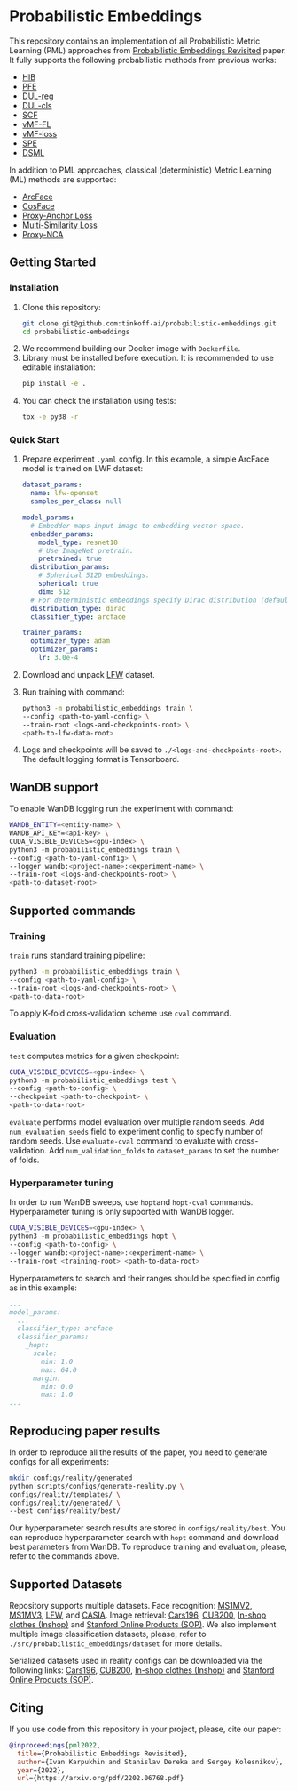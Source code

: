 # Probabilistic Embeddings
This repository contains an implementation of all
Probabilistic Metric Learning (PML) approaches
from [Probabilistic Embeddings Revisited](https://arxiv.org/pdf/2202.06768.pdf) paper.
It fully supports the following probabilistic methods from previous works:
* [HIB](https://arxiv.org/abs/1810.00319)
* [PFE](https://arxiv.org/abs/1904.09658)
* [DUL-reg](https://openaccess.thecvf.com/content_CVPR_2020/papers/Chang_Data_Uncertainty_Learning_in_Face_Recognition_CVPR_2020_paper.pdf)
* [DUL-cls](https://openaccess.thecvf.com/content_CVPR_2020/papers/Chang_Data_Uncertainty_Learning_in_Face_Recognition_CVPR_2020_paper.pdf)
* [SCF](https://openaccess.thecvf.com/content/CVPR2021/papers/Li_Spherical_Confidence_Learning_for_Face_Recognition_CVPR_2021_paper.pdf)
* [vMF-FL](https://arxiv.org/abs/1706.04264)
* [vMF-loss](https://openaccess.thecvf.com/content/ICCV2021/papers/Scott_von_Mises-Fisher_Loss_An_Exploration_of_Embedding_Geometries_for_Supervised_ICCV_2021_paper.pdf)
* [SPE](https://arxiv.org/abs/1909.11702)
* [DSML](https://arxiv.org/abs/1802.09662)

In addition to PML approaches, classical (deterministic) Metric Learning (ML)
methods are supported:
* [ArcFace](https://arxiv.org/abs/1801.07698)
* [CosFace](https://arxiv.org/abs/1801.09414)
* [Proxy-Anchor Loss](https://arxiv.org/abs/2003.13911)
* [Multi-Similarity Loss](https://arxiv.org/abs/1904.06627)
* [Proxy-NCA](https://arxiv.org/pdf/1703.07464.pdf)

## Getting Started

### Installation

1. Clone this repository:
    ```bash
    git clone git@github.com:tinkoff-ai/probabilistic-embeddings.git
    cd probabilistic-embeddings
    ```
2. We recommend building our Docker image with `Dockerfile`.
3. Library must be installed before execution. It is recommended to use editable installation:
    ```bash
    pip install -e .
    ```
4. You can check the installation using tests:
    ```bash
    tox -e py38 -r
    ```

### Quick Start

1. Prepare experiment `.yaml` config. In this example, a simple
ArcFace model is trained on LWF dataset:

   ```yaml
   dataset_params:
     name: lfw-openset
     samples_per_class: null
   
   model_params:
     # Embedder maps input image to embedding vector space.
     embedder_params:
       model_type: resnet18
       # Use ImageNet pretrain.
       pretrained: true
     distribution_params:
       # Spherical 512D embeddings.
       spherical: true
       dim: 512
     # For deterministic embeddings specify Dirac distribution (default).
     distribution_type: dirac
     classifier_type: arcface
   
   trainer_params:
     optimizer_type: adam
     optimizer_params:
       lr: 3.0e-4
   ```
2. Download and unpack [LFW](http://vis-www.cs.umass.edu/lfw/) dataset.
3. Run training with command:
   ```bash
   python3 -m probabilistic_embeddings train \
   --config <path-to-yaml-config> \
   --train-root <logs-and-checkpoints-root> \
   <path-to-lfw-data-root>
   ```
4. Logs and checkpoints will be saved to `./<logs-and-checkpoints-root>`.
The default logging format is Tensorboard.

## WanDB support

To enable WanDB logging run the experiment with command:
```bash
WANDB_ENTITY=<entity-name> \
WANDB_API_KEY=<api-key> \
CUDA_VISIBLE_DEVICES=<gpu-index> \
python3 -m probabilistic_embeddings train \
--config <path-to-yaml-config> \
--logger wandb:<project-name>:<experiment-name> \
--train-root <logs-and-checkpoints-root> \
<path-to-dataset-root>
```

## Supported commands

### Training

`train` runs standard training pipeline:
```bash
python3 -m probabilistic_embeddings train \
--config <path-to-yaml-config> \
--train-root <logs-and-checkpoints-root> \
<path-to-data-root>
```

To apply K-fold cross-validation scheme use `cval` command.

### Evaluation

`test` computes metrics for a given checkpoint:
```bash
CUDA_VISIBLE_DEVICES=<gpu-index> \
python3 -m probabilistic_embeddings test \
--config <path-to-config> \
--checkpoint <path-to-checkpoint> \
<path-to-data-root>
```

`evaluate` performs model evaluation over multiple random seeds.
Add `num_evaluation_seeds` field to experiment config to specify number of random seeds.
Use `evaluate-cval` command to evaluate with cross-validation. Add `num_validation_folds`
to `dataset_params` to set the number of folds.

### Hyperparameter tuning

In order to run WanDB sweeps, use `hopt`and `hopt-cval` commands.
Hyperparameter tuning is only supported with WanDB logger.

```bash
CUDA_VISIBLE_DEVICES=<gpu-index> \
python3 -m probabilistic_embeddings hopt \
--config <path-to-config> \
--logger wandb:<project-name>:<experiment-name> \
--train-root <training-root> <path-to-data-root>
```

Hyperparameters to search and their ranges should be specified in
config as in this example:

```yaml
...
model_params:
  ...
  classifier_type: arcface
  classifier_params:
    _hopt:
      scale:
        min: 1.0
        max: 64.0
      margin:
        min: 0.0
        max: 1.0
...
```

## Reproducing paper results

In order to reproduce all the results of the paper, you need to generate configs for all experiments:
```bash
mkdir configs/reality/generated
python scripts/configs/generate-reality.py \
configs/reality/templates/ \
configs/reality/generated/ \
--best configs/reality/best/
```
Our hyperparameter search results are stored in `configs/reality/best`.
You can reproduce hyperparameter search with `hopt` command and download best parameters from WanDB.
To reproduce training and evaluation, please, refer to the commands above.

## Supported Datasets

Repository supports multiple datasets.
Face recognition:
[MS1MV2](https://github.com/deepinsight/insightface/tree/master/recognition/_datasets_),
[MS1MV3](https://github.com/deepinsight/insightface/tree/master/recognition/_datasets_),
[LFW](http://vis-www.cs.umass.edu/lfw/), and
[CASIA](https://github.com/deepinsight/insightface/tree/master/recognition/_datasets_).
Image retrieval:
[Cars196](http://ai.stanford.edu/~jkrause/cars/car_dataset.html),
[CUB200](http://www.vision.caltech.edu/visipedia/CUB-200-2011.html),
[In-shop clothes (Inshop)](https://mmlab.ie.cuhk.edu.hk/projects/DeepFashion/InShopRetrieval.html)
and [Stanford Online Products (SOP)](https://cvgl.stanford.edu/projects/lifted_struct/).
We also implement multiple image classification datasets, please,
refer to `./src/probabilistic_embeddings/dataset` for more details.

Serialized datasets used in reality configs can be downloaded via the following links:
[Cars196](https://drive.google.com/file/d/1qfic1AIbWBpAugEhLylr9OHR3SCDexyf/view?usp=share_link),
[CUB200](https://drive.google.com/file/d/1ZM2miiHH3R1wa1YSOHuagf5OTcF0qIcX/view?usp=share_link),
[In-shop clothes (Inshop)](https://drive.google.com/file/d/12cjqvmSflTDdgZcQGca3UkyVaLdgi6b_/view?usp=share_link)
and [Stanford Online Products (SOP)](https://drive.google.com/file/d/1Gwk70EWgiVStiAwnwVQbtSDkTZhe_fum/view?usp=share_link).

## Citing
If you use code from this repository in your project, please, cite our paper:
```bibtex
@inproceedings{pml2022,
  title={Probabilistic Embeddings Revisited},
  author={Ivan Karpukhin and Stanislav Dereka and Sergey Kolesnikov},
  year={2022},
  url={https://arxiv.org/pdf/2202.06768.pdf}
```
